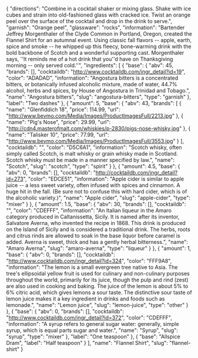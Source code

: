 {
    "directions": "Combine in a cocktail shaker or mixing glass. Shake with ice cubes and strain into old-fashioned glass with cracked ice. Twist an orange peel over the surface of the cocktail and drop in the drink to serve.",
    "garnish": "Orange peel",
    "glassware": "rocks",
    "information": "Bartender Jeffrey Morgenthaler of the Clyde Common in Portland, Oregon, created the Flannel Shirt for an autumnal event. Using classic fall flavors -- apple, earth, spice and smoke -- he whipped up this fleecy, bone-warming drink with the bold backbone of Scotch and a wonderful supporting cast. Morgenthaler says, ''It reminds me of a hot drink that you''d have on Thanksgiving morning -- only served cold.''",
    "ingredients": [
        {
            "base": {
                "abv": 45,
                "brands": [],
                "cocktaildb": "http://www.cocktaildb.com/ingr_detail?id=19",
                "color": "ADADAD",
                "information": "Angostura bitters is a concentrated bitters, or botanically infused alcoholic mixture, made of water, 44.7% alcohol, herbs and spices, by House of Angostura in Trinidad and Tobago.",
                "name": "Angostura bitters",
                "slug": "angostura-bitters",
                "type": "garnish"
            },
            "label": "Two dashes"
        },
        {
            "amount": 5,
            "base": {
                "abv": 43,
                "brands": [
                    {
                        "name": "Glenfiddich 18",
                        "price": 114.99,
                        "url": "http://www.bevmo.com/Media/Images/ProductImagesFull/2213.jpg"
                    },
                    {
                        "name": "Pig's Nose",
                        "price": 29.99,
                        "url": "http://cdn4.masterofmalt.com/whiskies/p-2830/pigs-nose-whisky.jpg"
                    },
                    {
                        "name": "Talisker 10",
                        "price": 77.99,
                        "url": "http://www.bevmo.com/Media/Images/ProductImagesFull/3553.jpg"
                    }
                ],
                "cocktaildb": "",
                "color": "D5C6A1",
                "information": "Scotch whisky, often simply called Scotch, is malt whisky or grain whisky made in Scotland. Scotch whisky must be made in a manner specified by law.",
                "name": "Scotch",
                "slug": "scotch",
                "type": "spirit"
            }
        },
        {
            "amount": 4.5,
            "base": {
                "abv": 0,
                "brands": [],
                "cocktaildb": "http://cocktaildb.com/ingr_detail?id=273",
                "color": "EDCE51",
                "information": "Apple cider is similar to apple juice -- a less sweet variety, often infused with spices and cinnamon.  A huge hit in the fall.  (Be sure not to confuse this with hard cider, which is of the alcoholic variety.)",
                "name": "Apple cider",
                "slug": "apple-cider",
                "type": "mixer"
            }
        },
        {
            "amount": 1.5,
            "base": {
                "abv": 30,
                "brands": [],
                "cocktaildb": "",
                "color": "CDEFFF",
                "information": "An Italian liqueur in the Amaro category produced in Caltanissetta, Sicily. It is named after its inventor, Salvatore Averna, who invented the recipe in 1868. This drink is produced on the Island of Sicily and is considered a traditional drink. The herbs, roots and citrus rinds are allowed to soak in the base liquor before caramel is added. Averna is sweet, thick and has a gently herbal bitterness.",
                "name": "Amaro Averna",
                "slug": "amaro-averna",
                "type": "liqueur"
            }
        },
        {
            "amount": 1,
            "base": {
                "abv": 0,
                "brands": [],
                "cocktaildb": "http://www.cocktaildb.com/ingr_detail?id=324",
                "color": "FFF9A8",
                "information": "The lemon is a small evergreen tree native to Asia. The tree's ellipsoidal yellow fruit is used for culinary and non-culinary purposes throughout the world, primarily for its juice, though the pulp and rind (zest) are also used in cooking and baking. The juice of the lemon is about 5% to 6% citric acid, which gives lemons a sour taste. The distinctive sour taste of lemon juice makes it a key ingredient in drinks and foods such as lemonade.",
                "name": "Lemon juice",
                "slug": "lemon-juice",
                "type": "other"
            }
        },
        {
            "base": {
                "abv": 0,
                "brands": [],
                "cocktaildb": "http://www.cocktaildb.com/ingr_detail?id=372",
                "color": "CDEFFF",
                "information": "A syrup refers to general sugar water: generally, simple syrup, which is equal parts sugar and water.",
                "name": "Syrup",
                "slug": "syrup",
                "type": "mixer"
            },
            "label": "One teaspoon"
        },
        {
            "base": "Allspice Dram",
            "label": "Half teaspoon"
        }
    ],
    "name": "Flannel Shirt",
    "slug": "flannel-shirt"
}
